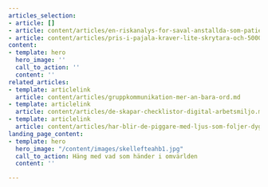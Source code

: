 ```yaml
---
articles_selection:
- article: []
- article: content/articles/en-riskanalys-for-saval-anstallda-som-patienter.md
- article: content/articles/pris-i-pajala-kraver-lite-skrytara-och-5000-till-den-goda-arbetsplatsen.md
content:
- template: hero
  hero_image: ''
  call_to_action: ''
  content: ''
related_articles:
- template: articlelink
  article: content/articles/gruppkommunikation-mer-an-bara-ord.md
- template: articlelink
  article: content/articles/de-skapar-checklistor-digital-arbetsmiljo.md
- template: articlelink
  article: content/articles/har-blir-de-piggare-med-ljus-som-foljer-dygnet.md
landing_page_content:
- template: hero
  hero_image: "/content/images/skellefteahb1.jpg"
  call_to_action: Häng med vad som händer i omvärlden
  content: ''

---
```

